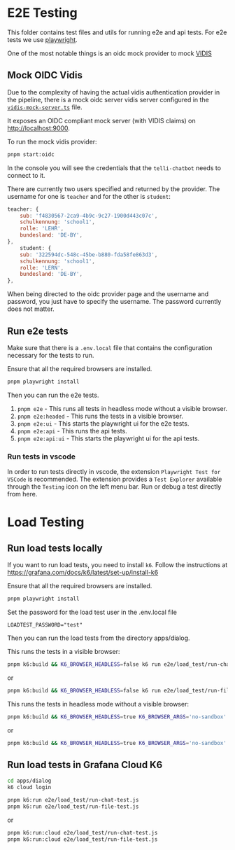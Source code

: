 # E2E Testing

This folder contains test files and utils for running e2e and api tests.
For e2e tests we use [playwright](https://playwright.dev/).

One of the most notable things is an oidc mock provider to mock [VIDIS](https://www.vidis.schule/)

## Mock OIDC Vidis

Due to the complexity of having the actual vidis authentication provider in the pipeline,
there is a mock oidc server vidis server configured in the [`vidis-mock-server.ts`](./vidis-mock-server.ts) file.

It exposes an OIDC compliant mock server (with VIDIS claims) on [http://localhost:9000](http://localhost:9000).

To run the mock vidis provider:

```sh
pnpm start:oidc
```

In the console you will see the credentials that the `telli-chatbot` needs to connect to it.

There are currently two users specified and returned by the provider. The username for one is `teacher` and for the other is `student`:

```js
teacher: {
    sub: 'f4830567-2ca9-4b9c-9c27-1900d443c07c',
    schulkennung: 'school1',
    rolle: 'LEHR',
    bundesland: 'DE-BY',
},
    student: {
    sub: '322594dc-548c-45be-b880-fda58fe863d3',
    schulkennung: 'school1',
    rolle: 'LERN',
    bundesland: 'DE-BY',
},
```

When being directed to the oidc provider page and the username and password, you just have to specify the username. The password currently does not matter.

## Run e2e tests

Make sure that there is a `.env.local` file that contains the configuration necessary for the tests to run.

Ensure that all the required browsers are installed.

```sh
pnpm playwright install
```

Then you can run the e2e tests.

1. `pnpm e2e` - This runs all tests in headless mode without a visible browser.
2. `pnpm e2e:headed` - This runs the tests in a visible browser.
3. `pnpm e2e:ui` - This starts the playwright ui for the e2e tests.
4. `pnpm e2e:api` - This runs the api tests.
5. `pnpm e2e:api:ui` - This starts the playwright ui for the api tests.

### Run tests in vscode

In order to run tests directly in vscode, the extension `Playwright Test for VSCode` is recommended.
The extension provides a `Test Explorer` available through the `Testing` icon on the left menu bar.
Run or debug a test directly from here.

# Load Testing

## Run load tests locally

If you want to run load tests, you need to install `k6`.
Follow the instructions at https://grafana.com/docs/k6/latest/set-up/install-k6

Ensure that all the required browsers are installed.

```sh
pnpm playwright install
```

Set the password for the load test user in the .env.local file

```dotenv
LOADTEST_PASSWORD="test"
```

Then you can run the load tests from the directory apps/dialog.

This runs the tests in a visible browser:

```sh
pnpm k6:build && K6_BROWSER_HEADLESS=false k6 run e2e/load_test/run-chat-test.js -e LOADTEST_PASSWORD=test
```

or

```sh
pnpm k6:build && K6_BROWSER_HEADLESS=false k6 run e2e/load_test/run-file-test.js -e LOADTEST_PASSWORD=test
```

This runs the tests in headless mode without a visible browser:

```sh
pnpm k6:build && K6_BROWSER_HEADLESS=true K6_BROWSER_ARGS='no-sandbox' k6 run e2e/load_test/run-chat-test.js
```

or

```sh
pnpm k6:build && K6_BROWSER_HEADLESS=true K6_BROWSER_ARGS='no-sandbox' k6 run e2e/load_test/run-file-test.js
```

## Run load tests in Grafana Cloud K6

```sh
cd apps/dialog
k6 cloud login
```

```sh
pnpm k6:run e2e/load_test/run-chat-test.js
pnpm k6:run e2e/load_test/run-file-test.js
```

or

```sh
pnpm k6:run:cloud e2e/load_test/run-chat-test.js
pnpm k6:run:cloud e2e/load_test/run-file-test.js
```
